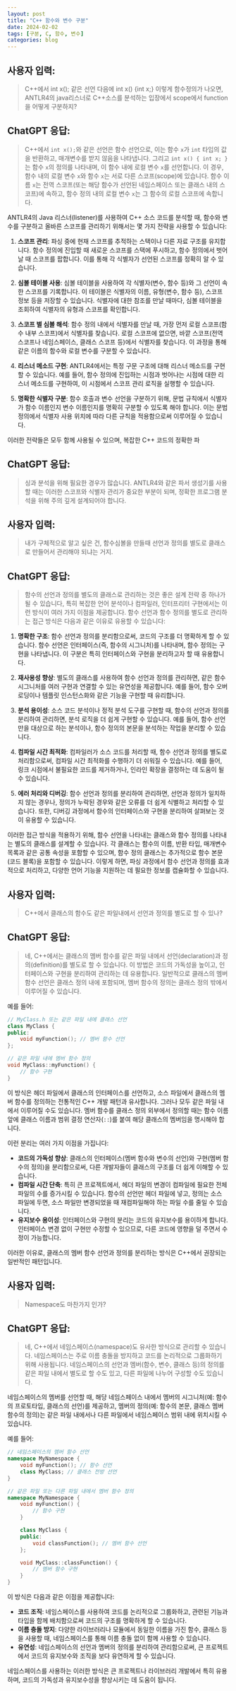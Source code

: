 ```yaml
---
layout: post
title: "C++ 함수와 변수 구분"
date: 2024-02-02
tags: [구분, C, 함수, 변수]
categories: blog
---
```


## 사용자 입력:
> C++에서 int x(); 같은 선언 다음에 int x() {int x;} 이렇게 함수정의가 나오면, ANTLR4의 java리스너로 C++소스를 분석하는 입장에서 scope에서 function을 어떻게 구분하지? 

## ChatGPT 응답:
> C++에서 `int x();`와 같은 선언은 함수 선언으로, 이는 함수 `x`가 `int` 타입의 값을 반환하고, 매개변수를 받지 않음을 나타냅니다. 그리고 `int x() { int x; }`는 함수 `x`의 정의를 나타내며, 이 함수 내에 로컬 변수 `x`를 선언합니다. 이 경우, 함수 내의 로컬 변수 `x`와 함수 `x`는 서로 다른 스코프(scope)에 있습니다. 함수 이름 `x`는 전역 스코프(또는 해당 함수가 선언된 네임스페이스 또는 클래스 내의 스코프)에 속하고, 함수 정의 내의 로컬 변수 `x`는 그 함수의 로컬 스코프에 속합니다.

ANTLR4의 Java 리스너(listener)를 사용하여 C++ 소스 코드를 분석할 때, 함수와 변수를 구분하고 올바른 스코프를 관리하기 위해서는 몇 가지 전략을 사용할 수 있습니다:

1. **스코프 관리**: 파싱 중에 현재 스코프를 추적하는 스택이나 다른 자료 구조를 유지합니다. 함수 정의에 진입할 때 새로운 스코프를 스택에 푸시하고, 함수 정의에서 벗어날 때 스코프를 팝합니다. 이를 통해 각 식별자가 선언된 스코프를 정확히 알 수 있습니다.

2. **심볼 테이블 사용**: 심볼 테이블을 사용하여 각 식별자(변수, 함수 등)와 그 선언이 속한 스코프를 기록합니다. 이 테이블은 식별자의 이름, 유형(변수, 함수 등), 스코프 정보 등을 저장할 수 있습니다. 식별자에 대한 참조를 만날 때마다, 심볼 테이블을 조회하여 식별자의 유형과 스코프를 확인합니다.

3. **스코프 별 심볼 해석**: 함수 정의 내에서 식별자를 만날 때, 가장 먼저 로컬 스코프(함수 내부 스코프)에서 식별자를 찾습니다. 로컬 스코프에 없으면, 바깥 스코프(전역 스코프나 네임스페이스, 클래스 스코프 등)에서 식별자를 찾습니다. 이 과정을 통해 같은 이름의 함수와 로컬 변수를 구분할 수 있습니다.

4. **리스너 메소드 구현**: ANTLR4에서는 특정 구문 구조에 대해 리스너 메소드를 구현할 수 있습니다. 예를 들어, 함수 정의에 진입하는 시점과 벗어나는 시점에 대한 리스너 메소드를 구현하여, 이 시점에서 스코프 관리 로직을 실행할 수 있습니다.

5. **명확한 식별자 구분**: 함수 호출과 변수 선언을 구분하기 위해, 문법 규칙에서 식별자가 함수 이름인지 변수 이름인지를 명확히 구분할 수 있도록 해야 합니다. 이는 문법 정의에서 식별자 사용 위치에 따라 다른 규칙을 적용함으로써 이루어질 수 있습니다.

이러한 전략들은 모두 함께 사용될 수 있으며, 복잡한 C++ 코드의 정확한 파

## ChatGPT 응답:
> 싱과 분석을 위해 필요한 경우가 많습니다. ANTLR4와 같은 파서 생성기를 사용할 때는 이러한 스코프와 식별자 관리가 중요한 부분이 되며, 정확한 프로그램 분석을 위해 주의 깊게 설계되어야 합니다.

## 사용자 입력:
> 내가 구체적으로 알고 싶은 건, 함수심볼을 만들때  선언과 정의를 별도로 클래스로 만들어서 관리해야 되냐는 거지.

## ChatGPT 응답:
> 함수의 선언과 정의를 별도의 클래스로 관리하는 것은 좋은 설계 전략 중 하나가 될 수 있습니다, 특히 복잡한 언어 분석이나 컴파일러, 인터프리터 구현에서는 이런 방식이 여러 가지 이점을 제공합니다. 함수 선언과 함수 정의를 별도로 관리하는 접근 방식은 다음과 같은 이유로 유용할 수 있습니다:

1. **명확한 구조**: 함수 선언과 정의를 분리함으로써, 코드의 구조를 더 명확하게 할 수 있습니다. 함수 선언은 인터페이스(즉, 함수의 시그니처)를 나타내며, 함수 정의는 구현을 나타냅니다. 이 구분은 특히 인터페이스와 구현을 분리하고자 할 때 유용합니다.

2. **재사용성 향상**: 별도의 클래스를 사용하여 함수 선언과 정의를 관리하면, 같은 함수 시그니처를 여러 구현과 연결할 수 있는 유연성을 제공합니다. 예를 들어, 함수 오버로딩이나 템플릿 인스턴스화와 같은 기능을 구현할 때 유리합니다.

3. **분석 용이성**: 소스 코드 분석이나 정적 분석 도구를 구현할 때, 함수의 선언과 정의를 분리하여 관리하면, 분석 로직을 더 쉽게 구현할 수 있습니다. 예를 들어, 함수 선언만을 대상으로 하는 분석이나, 함수 정의의 본문을 분석하는 작업을 분리할 수 있습니다.

4. **컴파일 시간 최적화**: 컴파일러가 소스 코드를 처리할 때, 함수 선언과 정의를 별도로 처리함으로써, 컴파일 시간 최적화를 수행하기 더 쉬워질 수 있습니다. 예를 들어, 링크 시점에서 불필요한 코드를 제거하거나, 인라인 확장을 결정하는 데 도움이 될 수 있습니다.

5. **에러 처리와 디버깅**: 함수 선언과 정의를 분리하여 관리하면, 선언과 정의가 일치하지 않는 경우나, 정의가 누락된 경우와 같은 오류를 더 쉽게 식별하고 처리할 수 있습니다. 또한, 디버깅 과정에서 함수의 인터페이스와 구현을 분리하여 살펴보는 것이 유용할 수 있습니다.

이러한 접근 방식을 적용하기 위해, 함수 선언을 나타내는 클래스와 함수 정의를 나타내는 별도의 클래스를 설계할 수 있습니다. 각 클래스는 함수의 이름, 반환 타입, 매개변수 목록과 같은 공통 속성을 포함할 수 있으며, 함수 정의 클래스는 추가적으로 함수 본문(코드 블록)을 포함할 수 있습니다. 이렇게 하면, 파싱 과정에서 함수 선언과 정의를 효과적으로 처리하고, 다양한 언어 기능을 지원하는 데 필요한 정보를 캡슐화할 수 있습니다.

## 사용자 입력:
> C++에서 클래스의 함수도  같은 파일내에서 선언과 정의를 별도로 할 수 있나?

## ChatGPT 응답:
> 네, C++에서는 클래스의 멤버 함수를 같은 파일 내에서 선언(declaration)과 정의(definition)를 별도로 할 수 있습니다. 이 방법은 코드의 가독성을 높이고, 인터페이스와 구현을 분리하여 관리하는 데 유용합니다. 일반적으로 클래스의 멤버 함수 선언은 클래스 정의 내에 포함되며, 멤버 함수의 정의는 클래스 정의 밖에서 이루어질 수 있습니다.

예를 들어:

```cpp
// MyClass.h 또는 같은 파일 내에 클래스 선언
class MyClass {
public:
    void myFunction(); // 멤버 함수 선언
};

// 같은 파일 내에 멤버 함수 정의
void MyClass::myFunction() {
    // 함수 구현
}
```

이 방식은 헤더 파일에서 클래스의 인터페이스를 선언하고, 소스 파일에서 클래스의 멤버 함수를 정의하는 전통적인 C++ 개발 패턴과 유사합니다. 그러나 모두 같은 파일 내에서 이루어질 수도 있습니다. 멤버 함수를 클래스 정의 외부에서 정의할 때는 함수 이름 앞에 클래스 이름과 범위 결정 연산자(`::`)를 붙여 해당 클래스의 멤버임을 명시해야 합니다.

이런 분리는 여러 가지 이점을 가집니다:

- **코드의 가독성 향상**: 클래스의 인터페이스(멤버 함수와 변수의 선언)와 구현(멤버 함수의 정의)을 분리함으로써, 다른 개발자들이 클래스의 구조를 더 쉽게 이해할 수 있습니다.
- **컴파일 시간 단축**: 특히 큰 프로젝트에서, 헤더 파일의 변경이 컴파일에 필요한 전체 파일의 수를 증가시킬 수 있습니다. 함수의 선언만 헤더 파일에 넣고, 정의는 소스 파일에 두면, 소스 파일만 변경되었을 때 재컴파일해야 하는 파일 수를 줄일 수 있습니다.
- **유지보수 용이성**: 인터페이스와 구현의 분리는 코드의 유지보수를 용이하게 합니다. 인터페이스 변경 없이 구현만 수정할 수 있으므로, 다른 코드에 영향을 덜 주면서 수정이 가능합니다.

이러한 이유로, 클래스의 멤버 함수 선언과 정의를 분리하는 방식은 C++에서 권장되는 일반적인 패턴입니다.

## 사용자 입력:
> Namespace도 마찬가지 인가?

## ChatGPT 응답:
> 네, C++에서 네임스페이스(namespace)도 유사한 방식으로 관리할 수 있습니다. 네임스페이스는 주로 이름 충돌을 방지하고 코드를 논리적으로 그룹화하기 위해 사용됩니다. 네임스페이스의 선언과 멤버(함수, 변수, 클래스 등)의 정의를 같은 파일 내에서 별도로 할 수도 있고, 다른 파일에 나누어 구성할 수도 있습니다.

네임스페이스의 멤버를 선언할 때, 해당 네임스페이스 내에서 멤버의 시그니처(예: 함수의 프로토타입, 클래스의 선언)를 제공하고, 멤버의 정의(예: 함수의 본문, 클래스 멤버 함수의 정의)는 같은 파일 내에서나 다른 파일에서 네임스페이스 범위 내에 위치시킬 수 있습니다.

예를 들어:

```cpp
// 네임스페이스의 멤버 함수 선언
namespace MyNamespace {
    void myFunction(); // 함수 선언
    class MyClass; // 클래스 전방 선언
}

// 같은 파일 또는 다른 파일 내에서 멤버 함수 정의
namespace MyNamespace {
    void myFunction() {
        // 함수 구현
    }

    class MyClass {
    public:
        void classFunction(); // 멤버 함수 선언
    };

    void MyClass::classFunction() {
        // 멤버 함수 구현
    }
}
```

이 방식은 다음과 같은 이점을 제공합니다:

- **코드 조직**: 네임스페이스를 사용하여 코드를 논리적으로 그룹화하고, 관련된 기능과 타입을 함께 배치함으로써 코드의 구조를 명확하게 할 수 있습니다.
- **이름 충돌 방지**: 다양한 라이브러리나 모듈에서 동일한 이름을 가진 함수, 클래스 등을 사용할 때, 네임스페이스를 통해 이름 충돌 없이 함께 사용할 수 있습니다.
- **유연성**: 네임스페이스의 선언과 멤버의 정의를 분리하여 관리함으로써, 큰 프로젝트에서 코드의 유지보수와 조직을 보다 유연하게 할 수 있습니다.

네임스페이스를 사용하는 이러한 방식은 큰 프로젝트나 라이브러리 개발에서 특히 유용하며, 코드의 가독성과 유지보수성을 향상시키는 데 도움이 됩니다.

